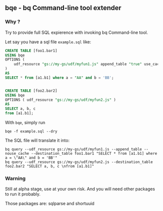 ## bqe - bq Command-line tool extender


### Why ?

Try to provide full SQL expierence with invoking bq Command-line tool.

Let say you have a sql file `example.sql` like:

```SQL
CREATE TABLE [foo1.bar1]
USING bqe
OPTIONS ( 
	udf_resource "gs://my-gs/udf/myfun1.js" append_table "true" use_cache "false"
)
AS 
SELECT * from [a1.b1] where a = "AA" and b = 'BB';


CREATE TABLE [foo2.bar2]
USING bqe
OPTIONS ( udf_resource "gs://my-gs/udf/myfun2.js" )
AS 
SELECT a, b, c 
from [a1.b1];
```

With `bqe`, simply run

```
bqe -f example.sql --dry
```

The SQL file will translate it into:


```
bq query --udf_resource gs://my-gs/udf/myfun1.js --append_table --nouse_cache --destination_table foo1.bar1 "SELECT * from [a1.b1] where a = \"AA\" and b = 'BB'"
bq query --udf_resource gs://my-gs/udf/myfun2.js --destination_table foo2.bar2 "SELECT a, b, c \nfrom [a1.b1]"
```

### Warning 

Still at alpha stage, use at your own risk. And you will need other packages to run it probably.

Those packages are: sqlparse and shortuuid